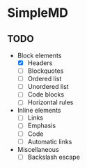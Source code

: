 # SimpleMD

## TODO

- Block elements
  - [x] Headers
  - [ ] Blockquotes
  - [ ] Ordered list
  - [ ] Unordered list
  - [ ] Code blocks
  - [ ] Horizontal rules
- Inline elements
  - [ ] Links
  - [ ] Emphasis
  - [ ] Code
  - [ ] Automatic links
- Miscellaneous
  - [ ] Backslash escape

